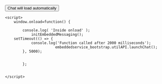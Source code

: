 <html>
	<script type='text/javascript'>
	function initEmbeddedMessaging() {
		console.log('Inside initEmbeddedMessaging');
		try {
			embeddedservice_bootstrap.settings.language = 'en_US'; // For example, enter 'en' or 'en-US'

			embeddedservice_bootstrap.init(
				'00D5g00000KLfIK',
				'Contact_Us_MIAW_deployement',
				'https://spabbaraju-231030-844-demo.my.site.com/ESWContactUsMIAWdeploy1699278255115',
				{
					scrt2URL: 'https://spabbaraju-231030-844-demo.my.salesforce-scrt.com'
				}
			);
		} catch (err) {
			console.error('Error loading Embedded Messaging: ', err);
		}
	};
</script>
<script type='text/javascript' src='https://spabbaraju-231030-844-demo.my.site.com/ESWContactUsMIAWdeploy1699278255115/assets/js/bootstrap.min.js'></script>

<button id="launchChatButton" onclick="launchChat()">
        Chat will load automatically
    </button>

    <script>
        window.onload=function() {      
        
            console.log( 'Inside onload' );
                initEmbeddedMessaging();
		setTimeout(() => {
			    console.log('Function called after 2000 milliseconds');
                           embeddedservice_bootstrap.utilAPI.launchChat();
			}, 5000);
               
                
            };
	    

    </script>

</html>
